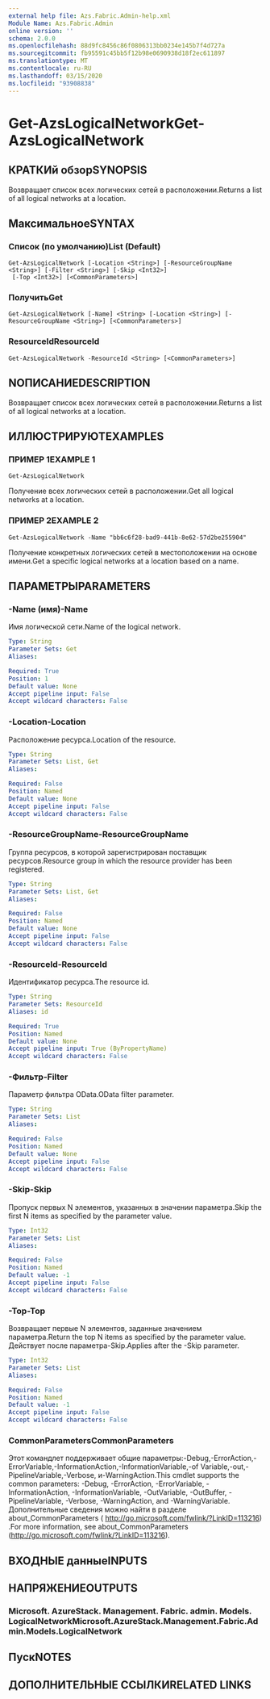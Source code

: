 ```yaml
---
external help file: Azs.Fabric.Admin-help.xml
Module Name: Azs.Fabric.Admin
online version: ''
schema: 2.0.0
ms.openlocfilehash: 88d9fc8456c86f0806313bb0234e145b7f4d727a
ms.sourcegitcommit: fb95591c45bb5f12b98e0690938d18f2ec611897
ms.translationtype: MT
ms.contentlocale: ru-RU
ms.lasthandoff: 03/15/2020
ms.locfileid: "93908838"
---
```

# <span data-ttu-id="c872d-101">Get-AzsLogicalNetwork</span><span class="sxs-lookup"><span data-stu-id="c872d-101">Get-AzsLogicalNetwork</span></span>

## <span data-ttu-id="c872d-102">КРАТКИй обзор</span><span class="sxs-lookup"><span data-stu-id="c872d-102">SYNOPSIS</span></span>
<span data-ttu-id="c872d-103">Возвращает список всех логических сетей в расположении.</span><span class="sxs-lookup"><span data-stu-id="c872d-103">Returns a list of all logical networks at a location.</span></span>

## <span data-ttu-id="c872d-104">Максимальное</span><span class="sxs-lookup"><span data-stu-id="c872d-104">SYNTAX</span></span>

### <span data-ttu-id="c872d-105">Список (по умолчанию)</span><span class="sxs-lookup"><span data-stu-id="c872d-105">List (Default)</span></span>
```
Get-AzsLogicalNetwork [-Location <String>] [-ResourceGroupName <String>] [-Filter <String>] [-Skip <Int32>]
 [-Top <Int32>] [<CommonParameters>]
```

### <span data-ttu-id="c872d-106">Получить</span><span class="sxs-lookup"><span data-stu-id="c872d-106">Get</span></span>
```
Get-AzsLogicalNetwork [-Name] <String> [-Location <String>] [-ResourceGroupName <String>] [<CommonParameters>]
```

### <span data-ttu-id="c872d-107">ResourceId</span><span class="sxs-lookup"><span data-stu-id="c872d-107">ResourceId</span></span>
```
Get-AzsLogicalNetwork -ResourceId <String> [<CommonParameters>]
```

## <span data-ttu-id="c872d-108">NОПИСАНИЕ</span><span class="sxs-lookup"><span data-stu-id="c872d-108">DESCRIPTION</span></span>
<span data-ttu-id="c872d-109">Возвращает список всех логических сетей в расположении.</span><span class="sxs-lookup"><span data-stu-id="c872d-109">Returns a list of all logical networks at a location.</span></span>

## <span data-ttu-id="c872d-110">ИЛЛЮСТРИРУЮТ</span><span class="sxs-lookup"><span data-stu-id="c872d-110">EXAMPLES</span></span>

### <span data-ttu-id="c872d-111">ПРИМЕР 1</span><span class="sxs-lookup"><span data-stu-id="c872d-111">EXAMPLE 1</span></span>
```
Get-AzsLogicalNetwork
```

<span data-ttu-id="c872d-112">Получение всех логических сетей в расположении.</span><span class="sxs-lookup"><span data-stu-id="c872d-112">Get all logical networks at a location.</span></span>

### <span data-ttu-id="c872d-113">ПРИМЕР 2</span><span class="sxs-lookup"><span data-stu-id="c872d-113">EXAMPLE 2</span></span>
```
Get-AzsLogicalNetwork -Name "bb6c6f28-bad9-441b-8e62-57d2be255904"
```

<span data-ttu-id="c872d-114">Получение конкретных логических сетей в местоположении на основе имени.</span><span class="sxs-lookup"><span data-stu-id="c872d-114">Get a specific logical networks at a location based on a name.</span></span>

## <span data-ttu-id="c872d-115">ПАРАМЕТРЫ</span><span class="sxs-lookup"><span data-stu-id="c872d-115">PARAMETERS</span></span>

### <span data-ttu-id="c872d-116">-Name (имя)</span><span class="sxs-lookup"><span data-stu-id="c872d-116">-Name</span></span>
<span data-ttu-id="c872d-117">Имя логической сети.</span><span class="sxs-lookup"><span data-stu-id="c872d-117">Name of the logical network.</span></span>

```yaml
Type: String
Parameter Sets: Get
Aliases:

Required: True
Position: 1
Default value: None
Accept pipeline input: False
Accept wildcard characters: False
```

### <span data-ttu-id="c872d-118">-Location</span><span class="sxs-lookup"><span data-stu-id="c872d-118">-Location</span></span>
<span data-ttu-id="c872d-119">Расположение ресурса.</span><span class="sxs-lookup"><span data-stu-id="c872d-119">Location of the resource.</span></span>

```yaml
Type: String
Parameter Sets: List, Get
Aliases:

Required: False
Position: Named
Default value: None
Accept pipeline input: False
Accept wildcard characters: False
```

### <span data-ttu-id="c872d-120">-ResourceGroupName</span><span class="sxs-lookup"><span data-stu-id="c872d-120">-ResourceGroupName</span></span>
<span data-ttu-id="c872d-121">Группа ресурсов, в которой зарегистрирован поставщик ресурсов.</span><span class="sxs-lookup"><span data-stu-id="c872d-121">Resource group in which the resource provider has been registered.</span></span>

```yaml
Type: String
Parameter Sets: List, Get
Aliases:

Required: False
Position: Named
Default value: None
Accept pipeline input: False
Accept wildcard characters: False
```

### <span data-ttu-id="c872d-122">-ResourceId</span><span class="sxs-lookup"><span data-stu-id="c872d-122">-ResourceId</span></span>
<span data-ttu-id="c872d-123">Идентификатор ресурса.</span><span class="sxs-lookup"><span data-stu-id="c872d-123">The resource id.</span></span>

```yaml
Type: String
Parameter Sets: ResourceId
Aliases: id

Required: True
Position: Named
Default value: None
Accept pipeline input: True (ByPropertyName)
Accept wildcard characters: False
```

### <span data-ttu-id="c872d-124">-Фильтр</span><span class="sxs-lookup"><span data-stu-id="c872d-124">-Filter</span></span>
<span data-ttu-id="c872d-125">Параметр фильтра OData.</span><span class="sxs-lookup"><span data-stu-id="c872d-125">OData filter parameter.</span></span>

```yaml
Type: String
Parameter Sets: List
Aliases:

Required: False
Position: Named
Default value: None
Accept pipeline input: False
Accept wildcard characters: False
```

### <span data-ttu-id="c872d-126">-Skip</span><span class="sxs-lookup"><span data-stu-id="c872d-126">-Skip</span></span>
<span data-ttu-id="c872d-127">Пропуск первых N элементов, указанных в значении параметра.</span><span class="sxs-lookup"><span data-stu-id="c872d-127">Skip the first N items as specified by the parameter value.</span></span>

```yaml
Type: Int32
Parameter Sets: List
Aliases:

Required: False
Position: Named
Default value: -1
Accept pipeline input: False
Accept wildcard characters: False
```

### <span data-ttu-id="c872d-128">-Top</span><span class="sxs-lookup"><span data-stu-id="c872d-128">-Top</span></span>
<span data-ttu-id="c872d-129">Возвращает первые N элементов, заданные значением параметра.</span><span class="sxs-lookup"><span data-stu-id="c872d-129">Return the top N items as specified by the parameter value.</span></span>
<span data-ttu-id="c872d-130">Действует после параметра-Skip.</span><span class="sxs-lookup"><span data-stu-id="c872d-130">Applies after the -Skip parameter.</span></span>

```yaml
Type: Int32
Parameter Sets: List
Aliases:

Required: False
Position: Named
Default value: -1
Accept pipeline input: False
Accept wildcard characters: False
```

### <span data-ttu-id="c872d-131">CommonParameters</span><span class="sxs-lookup"><span data-stu-id="c872d-131">CommonParameters</span></span>
<span data-ttu-id="c872d-132">Этот командлет поддерживает общие параметры:-Debug,-ErrorAction,-ErrorVariable,-InformationAction,-InformationVariable,-of Variable,-out,-PipelineVariable,-Verbose, и-WarningAction.</span><span class="sxs-lookup"><span data-stu-id="c872d-132">This cmdlet supports the common parameters: -Debug, -ErrorAction, -ErrorVariable, -InformationAction, -InformationVariable, -OutVariable, -OutBuffer, -PipelineVariable, -Verbose, -WarningAction, and -WarningVariable.</span></span> <span data-ttu-id="c872d-133">Дополнительные сведения можно найти в разделе about_CommonParameters ( http://go.microsoft.com/fwlink/?LinkID=113216) .</span><span class="sxs-lookup"><span data-stu-id="c872d-133">For more information, see about_CommonParameters (http://go.microsoft.com/fwlink/?LinkID=113216).</span></span>

## <span data-ttu-id="c872d-134">ВХОДНЫЕ данные</span><span class="sxs-lookup"><span data-stu-id="c872d-134">INPUTS</span></span>

## <span data-ttu-id="c872d-135">НАПРЯЖЕНИЕ</span><span class="sxs-lookup"><span data-stu-id="c872d-135">OUTPUTS</span></span>

### <span data-ttu-id="c872d-136">Microsoft. AzureStack. Management. Fabric. admin. Models. LogicalNetwork</span><span class="sxs-lookup"><span data-stu-id="c872d-136">Microsoft.AzureStack.Management.Fabric.Admin.Models.LogicalNetwork</span></span>

## <span data-ttu-id="c872d-137">Пуск</span><span class="sxs-lookup"><span data-stu-id="c872d-137">NOTES</span></span>

## <span data-ttu-id="c872d-138">ДОПОЛНИТЕЛЬНЫЕ ССЫЛКИ</span><span class="sxs-lookup"><span data-stu-id="c872d-138">RELATED LINKS</span></span>
